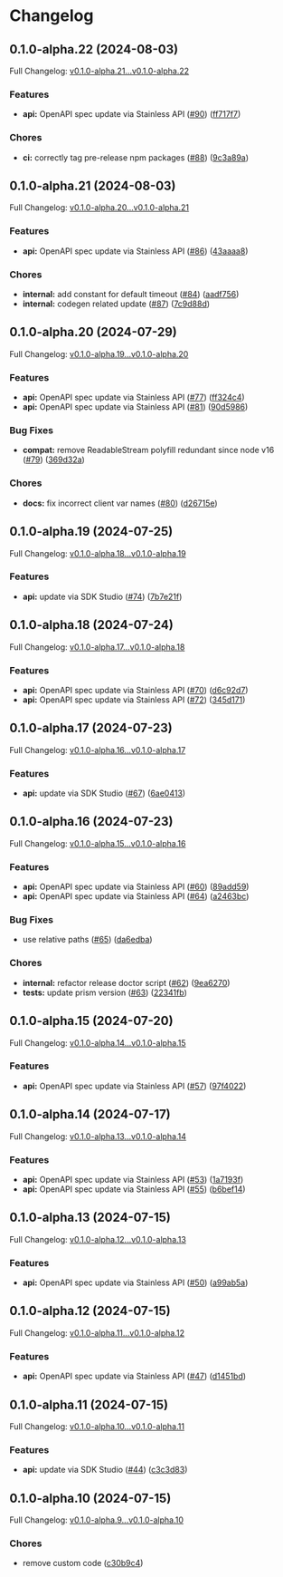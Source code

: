 # Changelog

## 0.1.0-alpha.22 (2024-08-03)

Full Changelog: [v0.1.0-alpha.21...v0.1.0-alpha.22](https://github.com/midday-ai/engine-sdk/compare/v0.1.0-alpha.21...v0.1.0-alpha.22)

### Features

* **api:** OpenAPI spec update via Stainless API ([#90](https://github.com/midday-ai/engine-sdk/issues/90)) ([ff717f7](https://github.com/midday-ai/engine-sdk/commit/ff717f71c7749cc67cf2ef8108b4b5937909bf26))


### Chores

* **ci:** correctly tag pre-release npm packages ([#88](https://github.com/midday-ai/engine-sdk/issues/88)) ([9c3a89a](https://github.com/midday-ai/engine-sdk/commit/9c3a89a53d59357c3a0dd5739343e79811c9dbdd))

## 0.1.0-alpha.21 (2024-08-03)

Full Changelog: [v0.1.0-alpha.20...v0.1.0-alpha.21](https://github.com/midday-ai/engine-sdk/compare/v0.1.0-alpha.20...v0.1.0-alpha.21)

### Features

* **api:** OpenAPI spec update via Stainless API ([#86](https://github.com/midday-ai/engine-sdk/issues/86)) ([43aaaa8](https://github.com/midday-ai/engine-sdk/commit/43aaaa84253120fe2b5a33990b9e24391802f692))


### Chores

* **internal:** add constant for default timeout ([#84](https://github.com/midday-ai/engine-sdk/issues/84)) ([aadf756](https://github.com/midday-ai/engine-sdk/commit/aadf7561de23d3566cc9dd8f17ec7627a5814fd4))
* **internal:** codegen related update ([#87](https://github.com/midday-ai/engine-sdk/issues/87)) ([7c9d88d](https://github.com/midday-ai/engine-sdk/commit/7c9d88d0085549863f18fd17f47afb0a3ab6d713))

## 0.1.0-alpha.20 (2024-07-29)

Full Changelog: [v0.1.0-alpha.19...v0.1.0-alpha.20](https://github.com/midday-ai/engine-sdk/compare/v0.1.0-alpha.19...v0.1.0-alpha.20)

### Features

* **api:** OpenAPI spec update via Stainless API ([#77](https://github.com/midday-ai/engine-sdk/issues/77)) ([ff324c4](https://github.com/midday-ai/engine-sdk/commit/ff324c40610e3ff726f9917bed59f075d2aee628))
* **api:** OpenAPI spec update via Stainless API ([#81](https://github.com/midday-ai/engine-sdk/issues/81)) ([90d5986](https://github.com/midday-ai/engine-sdk/commit/90d598676abdd902b7a5c70b8ac882a3529a0981))


### Bug Fixes

* **compat:** remove ReadableStream polyfill redundant since node v16 ([#79](https://github.com/midday-ai/engine-sdk/issues/79)) ([369d32a](https://github.com/midday-ai/engine-sdk/commit/369d32aae7e4466c30ae4d7060af6b2bc0a77e3b))


### Chores

* **docs:** fix incorrect client var names ([#80](https://github.com/midday-ai/engine-sdk/issues/80)) ([d26715e](https://github.com/midday-ai/engine-sdk/commit/d26715edec4398da2bf674168ce94bfc75366f88))

## 0.1.0-alpha.19 (2024-07-25)

Full Changelog: [v0.1.0-alpha.18...v0.1.0-alpha.19](https://github.com/midday-ai/engine-sdk/compare/v0.1.0-alpha.18...v0.1.0-alpha.19)

### Features

* **api:** update via SDK Studio ([#74](https://github.com/midday-ai/engine-sdk/issues/74)) ([7b7e21f](https://github.com/midday-ai/engine-sdk/commit/7b7e21faf37045e0b84a70cbcd9f560d7127a404))

## 0.1.0-alpha.18 (2024-07-24)

Full Changelog: [v0.1.0-alpha.17...v0.1.0-alpha.18](https://github.com/midday-ai/engine-sdk/compare/v0.1.0-alpha.17...v0.1.0-alpha.18)

### Features

* **api:** OpenAPI spec update via Stainless API ([#70](https://github.com/midday-ai/engine-sdk/issues/70)) ([d6c92d7](https://github.com/midday-ai/engine-sdk/commit/d6c92d7b0abf2ddb21880e6ee341bea4eb41c520))
* **api:** OpenAPI spec update via Stainless API ([#72](https://github.com/midday-ai/engine-sdk/issues/72)) ([345d171](https://github.com/midday-ai/engine-sdk/commit/345d17181e565daab4396da7ae5885818c9eb055))

## 0.1.0-alpha.17 (2024-07-23)

Full Changelog: [v0.1.0-alpha.16...v0.1.0-alpha.17](https://github.com/midday-ai/engine-sdk/compare/v0.1.0-alpha.16...v0.1.0-alpha.17)

### Features

* **api:** update via SDK Studio ([#67](https://github.com/midday-ai/engine-sdk/issues/67)) ([6ae0413](https://github.com/midday-ai/engine-sdk/commit/6ae04139025d6bc60c6d041c21a619309213be38))

## 0.1.0-alpha.16 (2024-07-23)

Full Changelog: [v0.1.0-alpha.15...v0.1.0-alpha.16](https://github.com/midday-ai/engine-sdk/compare/v0.1.0-alpha.15...v0.1.0-alpha.16)

### Features

* **api:** OpenAPI spec update via Stainless API ([#60](https://github.com/midday-ai/engine-sdk/issues/60)) ([89add59](https://github.com/midday-ai/engine-sdk/commit/89add591a6b24e720200341e22d347ff85940332))
* **api:** OpenAPI spec update via Stainless API ([#64](https://github.com/midday-ai/engine-sdk/issues/64)) ([a2463bc](https://github.com/midday-ai/engine-sdk/commit/a2463bc1c994860825dd795cb0e84d91b7f6e4f4))


### Bug Fixes

* use relative paths ([#65](https://github.com/midday-ai/engine-sdk/issues/65)) ([da6edba](https://github.com/midday-ai/engine-sdk/commit/da6edba8fa043f35b3a3b343c888d4702e96537a))


### Chores

* **internal:** refactor release doctor script ([#62](https://github.com/midday-ai/engine-sdk/issues/62)) ([9ea6270](https://github.com/midday-ai/engine-sdk/commit/9ea62700276d8c553d5ba6d4f9c0cec768dee2f8))
* **tests:** update prism version ([#63](https://github.com/midday-ai/engine-sdk/issues/63)) ([22341fb](https://github.com/midday-ai/engine-sdk/commit/22341fb53603446682539ccadb330de9e8b92f90))

## 0.1.0-alpha.15 (2024-07-20)

Full Changelog: [v0.1.0-alpha.14...v0.1.0-alpha.15](https://github.com/midday-ai/engine-sdk/compare/v0.1.0-alpha.14...v0.1.0-alpha.15)

### Features

* **api:** OpenAPI spec update via Stainless API ([#57](https://github.com/midday-ai/engine-sdk/issues/57)) ([97f4022](https://github.com/midday-ai/engine-sdk/commit/97f4022548b6aab91a265b9f584f4b456363efad))

## 0.1.0-alpha.14 (2024-07-17)

Full Changelog: [v0.1.0-alpha.13...v0.1.0-alpha.14](https://github.com/midday-ai/engine-sdk/compare/v0.1.0-alpha.13...v0.1.0-alpha.14)

### Features

* **api:** OpenAPI spec update via Stainless API ([#53](https://github.com/midday-ai/engine-sdk/issues/53)) ([1a7193f](https://github.com/midday-ai/engine-sdk/commit/1a7193f0635c36ea25f70568d79f5fcd8cc5c6c3))
* **api:** OpenAPI spec update via Stainless API ([#55](https://github.com/midday-ai/engine-sdk/issues/55)) ([b6bef14](https://github.com/midday-ai/engine-sdk/commit/b6bef1460116be35bc3b3ea4e2b8ad6e48db7491))

## 0.1.0-alpha.13 (2024-07-15)

Full Changelog: [v0.1.0-alpha.12...v0.1.0-alpha.13](https://github.com/midday-ai/engine-sdk/compare/v0.1.0-alpha.12...v0.1.0-alpha.13)

### Features

* **api:** OpenAPI spec update via Stainless API ([#50](https://github.com/midday-ai/engine-sdk/issues/50)) ([a99ab5a](https://github.com/midday-ai/engine-sdk/commit/a99ab5a61a00244ede6d043cb094b1c62d90f19c))

## 0.1.0-alpha.12 (2024-07-15)

Full Changelog: [v0.1.0-alpha.11...v0.1.0-alpha.12](https://github.com/midday-ai/engine-sdk/compare/v0.1.0-alpha.11...v0.1.0-alpha.12)

### Features

* **api:** OpenAPI spec update via Stainless API ([#47](https://github.com/midday-ai/engine-sdk/issues/47)) ([d1451bd](https://github.com/midday-ai/engine-sdk/commit/d1451bde19d4dab42fa544b153f69c4102403904))

## 0.1.0-alpha.11 (2024-07-15)

Full Changelog: [v0.1.0-alpha.10...v0.1.0-alpha.11](https://github.com/midday-ai/engine-sdk/compare/v0.1.0-alpha.10...v0.1.0-alpha.11)

### Features

* **api:** update via SDK Studio ([#44](https://github.com/midday-ai/engine-sdk/issues/44)) ([c3c3d83](https://github.com/midday-ai/engine-sdk/commit/c3c3d836c5d77fd997bb099ff4340316b28399a4))

## 0.1.0-alpha.10 (2024-07-15)

Full Changelog: [v0.1.0-alpha.9...v0.1.0-alpha.10](https://github.com/midday-ai/engine-sdk/compare/v0.1.0-alpha.9...v0.1.0-alpha.10)

### Chores

* remove custom code ([c30b9c4](https://github.com/midday-ai/engine-sdk/commit/c30b9c4a7435874809cc1c0f4357f2d0a9f9c817))
